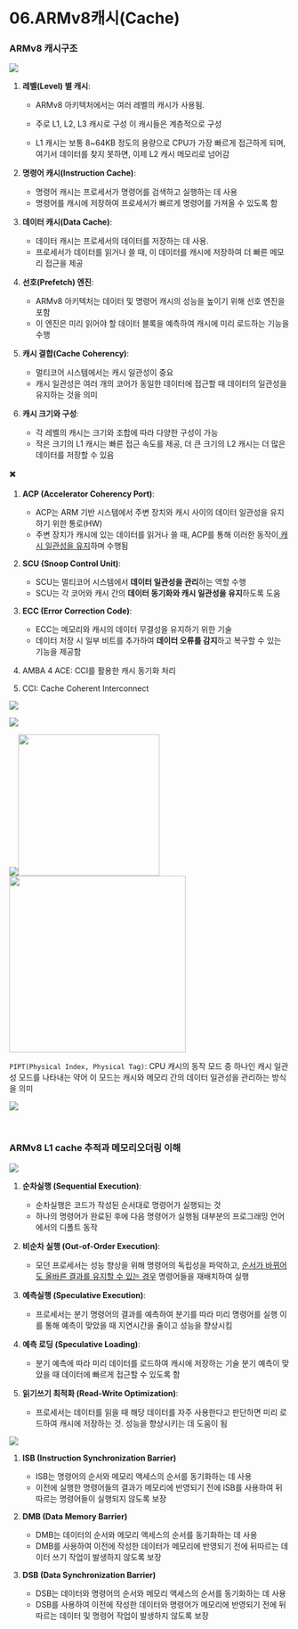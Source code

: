 # 06.ARMv8캐시(Cache)

### ARMv8 캐시구조

![](assets/2023-08-30-15-12-35-image.png)

1. **레벨(Level) 별 캐시**:
   
   - ARMv8 아키텍처에서는 여러 레벨의 캐시가 사용됨. 
   
   - 주로 L1, L2, L3 캐시로 구성 이 캐시들은 계층적으로 구성
   
   - L1 캐시는 보통 8~64KB 정도의 용량으로 CPU가 가장 빠르게 접근하게 되며, 여기서 데이터를 찾지 못하면, 이제 L2 캐시 메모리로 넘어감

2. **명령어 캐시(Instruction Cache)**:
   
   - 명령어 캐시는 프로세서가 명령어를 검색하고 실행하는 데 사용
   - 명령어를 캐시에 저장하여 프로세서가 빠르게 명령어를 가져올 수 있도록 함

3. **데이터 캐시(Data Cache)**:
   
   - 데이터 캐시는 프로세서의 데이터를 저장하는 데 사용.
   - 프로세서가 데이터를 읽거나 쓸 때, 이 데이터를 캐시에 저장하여 더 빠른 메모리 접근을 제공

4. **선호(Prefetch) 엔진**:
   
   - ARMv8 아키텍처는 데이터 및 명령어 캐시의 성능을 높이기 위해 선호 엔진을 포함
   - 이 엔진은 미리 읽어야 할 데이터 블록을 예측하여 캐시에 미리 로드하는 기능을 수행

5. **캐시 결합(Cache Coherency)**:
   
   - 멀티코어 시스템에서는 캐시 일관성이 중요
   - 캐시 일관성은 여러 개의 코어가 동일한 데이터에 접근할 때 데이터의 일관성을 유지하는 것을 의미

6. **캐시 크기와 구성**:
   
   - 각 레벨의 캐시는 크기와 조합에 따라 다양한 구성이 가능
   - 작은 크기의 L1 캐시는 빠른 접근 속도를 제공, 더 큰 크기의 L2 캐시는 더 많은 데이터를 저장할 수 있음

✖️

1. **ACP (Accelerator Coherency Port)**:
   
   - ACP는 ARM 기반 시스템에서 주변 장치와 캐시 사이의 데이터 일관성을 유지하기 위한 통로(HW)
   - 주변 장치가 캐시에 있는 데이터를 읽거나 쓸 때, ACP를 통해 이러한 동작이<u> 캐시 일관성을 유지</u>하며 수행됨

2. **SCU (Snoop Control Unit)**:
   
   - SCU는 멀티코어 시스템에서 **데이터 일관성을 관리**하는 역할 수행
   - SCU는 각 코어와 캐시 간의 **데이터 동기화와 캐시 일관성을 유지**하도록 도움

3. **ECC (Error Correction Code)**:
   
   - ECC는 메모리와 캐시의 데이터 무결성을 유지하기 위한 기술
   - 데이터 저장 시 일부 비트를 추가하여 **데이터 오류를 감지**하고 복구할 수 있는 기능을 제공함

4. AMBA 4 ACE: CCI를 활용한 캐시 동기화 처리

5. CCI: Cache Coherent Interconnect

![](assets/2023-08-30-15-35-18-image.png)

![](assets/2023-08-30-15-37-17-image.png)

![](assets/2023-08-30-15-37-25-image.png)<img src="assets/2023-08-30-15-40-12-image.png" title="" alt="" width="254"><img title="" src="assets/2023-08-30-15-42-59-image.png" alt="" width="317">

`PIPT(Physical Index, Physical Tag)`: CPU 캐시의 동작 모드 중 하나인 캐시 일관성 모드를 나타내는 약어 이 모드는 캐시와 메모리 간의 데이터 일관성을 관리하는 방식을 의미

![](assets/2023-08-30-15-52-02-image.png)

<br>

### ARMv8 L1 cache 추적과 메모리오더링 이해

![](assets/2023-08-30-15-52-22-image.png)

1. **순차실행 (Sequential Execution)**:
   
   - 순차실행은 코드가 작성된 순서대로 명령어가 실행되는 것
   - 하나의 명령어가 완료된 후에 다음 명령어가 실행됨 대부분의 프로그래밍 언어에서의 디폴트 동작

2. **비순차 실행 (Out-of-Order Execution)**:
   
   - 모던 프로세서는 성능 향상을 위해 명령어의 독립성을 파악하고, <u>순서가 바뀌어도 올바른 결과를 유지할 수 있는 경우</u> 명령어들을 재배치하여 실행

3. **예측실행 (Speculative Execution)**:
   
   - 프로세서는 분기 명령어의 결과를 예측하여 분기를 따라 미리 명령어를 실행 이를 통해 예측이 맞았을 때 지연시간을 줄이고 성능을 향상시킴

4. **예측 로딩 (Speculative Loading)**:
   
   - 분기 예측에 따라 미리 데이터를 로드하여 캐시에 저장하는 기술 분기 예측이 맞았을 때 데이터에 빠르게 접근할 수 있도록 함

5. **읽기쓰기 최적화 (Read-Write Optimization)**:
   
   - 프로세서는 데이터를 읽을 때 해당 데이터를 자주 사용한다고 판단하면 미리 로드하여 캐시에 저장하는 것. 성능을 향상시키는 데 도움이 됨

![](assets/2023-08-30-15-52-38-image.png)

1. **ISB (Instruction Synchronization Barrier)**
   
   - ISB는 명령어의 순서와 메모리 액세스의 순서를 동기화하는 데 사용
   - 이전에 실행한 명령어들의 결과가 메모리에 반영되기 전에 ISB를 사용하여 뒤따르는 명령어들이 실행되지 않도록 보장

2. **DMB (Data Memory Barrier)**
   
   - DMB는 데이터의 순서와 메모리 액세스의 순서를 동기화하는 데 사용
   - DMB를 사용하여 이전에 작성한 데이터가 메모리에 반영되기 전에 뒤따르는 데이터 쓰기 작업이 발생하지 않도록 보장

3. **DSB (Data Synchronization Barrier)**
   
   - DSB는 데이터와 명령어의 순서와 메모리 액세스의 순서를 동기화하는 데 사용
   - DSB를 사용하여 이전에 작성한 데이터와 명령어가 메모리에 반영되기 전에 뒤따르는 데이터 및 명령어 작업이 발생하지 않도록 보장
